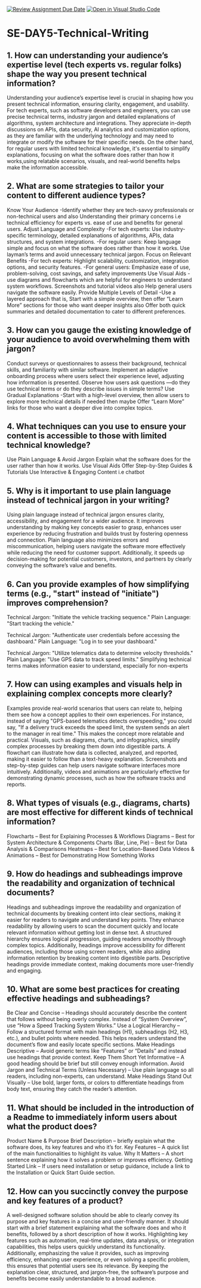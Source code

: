 [![Review Assignment Due Date](https://classroom.github.com/assets/deadline-readme-button-22041afd0340ce965d47ae6ef1cefeee28c7c493a6346c4f15d667ab976d596c.svg)](https://classroom.github.com/a/zsAR-pyY)
[![Open in Visual Studio Code](https://classroom.github.com/assets/open-in-vscode-2e0aaae1b6195c2367325f4f02e2d04e9abb55f0b24a779b69b11b9e10269abc.svg)](https://classroom.github.com/online_ide?assignment_repo_id=18491255&assignment_repo_type=AssignmentRepo)
# SE-DAY5-Technical-Writing
## 1. How can understanding your audience’s expertise level (tech experts vs. regular folks) shape the way you present technical information?
Understanding your audience’s expertise level is crucial in shaping how you present technical information, ensuring clarity, engagement, and usability. For tech experts, such as software developers and engineers, you can use precise technical terms, industry jargon and detailed explanations of algorithms, system architecture and integrations. They appreciate in-depth discussions on APIs, data security, AI analytics and customization options, as they are familiar with the underlying technology and may need to integrate or modify the software for their specific needs. On the other hand, for regular users with limited technical knowledge, it's essential to simplify explanations, focusing on what the software does rather than how it works,using relatable scenarios, visuals, and real-world benefits helps make the information accessible. 


## 2. What are some strategies to tailor your content to different audience types?
Know Your Audience -Identify whether they are tech-savvy professionals  or non-technical users and also Understanding their primary concerns i.e technical efficiency for experts vs. ease of use and benefits for general users.
Adjust Language and Complexity -For tech experts: Use industry-specific terminology, detailed explanations of algorithms, APIs, data structures, and system integrations.
                               -For regular users: Keep language simple and focus on what the software does rather than how it works. Use layman’s terms and avoid unnecessary technical jargon.
Focus on Relevant Benefits -For tech experts: Highlight scalability, customization, integration options, and security features.
                           -For general users: Emphasize ease of use, problem-solving, cost savings, and safety improvements
Use Visual Aids -use diagrams and flowcharts which are helpful for engineers to understand system workflows. Screenshots and tutorial videos also Help general users navigate the software easily.
Provide Multiple Levels of Detail -Use a layered approach that is, Start with a simple overview, then offer “Learn More” sections for those who want deeper insights also Offer both quick summaries and detailed documentation to cater to different preferences.


## 3. How can you gauge the existing knowledge of your audience to avoid overwhelming them with jargon?
Conduct surveys or questionnaires to assess their background, technical skills, and familiarity with similar software.
Implement an adaptive onboarding process where users select their experience level, adjusting how information is presented.
Observe how users ask questions —do they use technical terms or do they describe issues in simple terms?
Use Gradual Explanations -Start with a high-level overview, then allow users to explore more technical details if needed then maybe Offer “Learn More” links for those who want a deeper dive into complex topics.


## 4. What techniques can you use to ensure your content is accessible to those with limited technical knowledge?
Use Plain Language & Avoid Jargon
Explain what the software does for the user rather than how it works.
Use Visual Aids
Offer Step-by-Step Guides & Tutorials
Use Interactive & Engaging Content i.e chatbot


## 5. Why is it important to use plain language instead of technical jargon in your writing?
Using plain language instead of technical jargon ensures clarity, accessibility, and engagement for a wider audience. It improves understanding by making key concepts easier to grasp, enhances user experience by reducing frustration and builds trust by fostering openness and connection. Plain language also minimizes errors and miscommunication, helping users navigate the software more effectively while reducing the need for customer support. Additionally, it speeds up decision-making for potential customers, investors, and partners by clearly conveying the software’s value and benefits.

## 6. Can you provide examples of how simplifying terms (e.g., "start" instead of "initiate") improves comprehension?
Technical Jargon: "Initiate the vehicle tracking sequence."
Plain Language: "Start tracking the vehicle."

Technical Jargon: "Authenticate user credentials before accessing the dashboard."
Plain Language: "Log in to see your dashboard."

Technical Jargon: "Utilize telematics data to determine velocity thresholds."
Plain Language: "Use GPS data to track speed limits."
Simplifying technical terms makes information easier to understand, especially for non-experts


## 7. How can using examples and visuals help in explaining complex concepts more clearly?
Examples provide real-world scenarios that users can relate to, helping them see how a concept applies to their own experiences. For instance, instead of saying "GPS-based telematics detects overspeeding," you could say, "If a delivery truck exceeds the speed limit, the system sends an alert to the manager in real time." This makes the concept more relatable and practical.
Visuals, such as diagrams, charts, and infographics, simplify complex processes by breaking them down into digestible parts. A flowchart can illustrate how data is collected, analyzed, and reported, making it easier to follow than a text-heavy explanation. Screenshots and step-by-step guides can help users navigate software interfaces more intuitively. Additionally, videos and animations are particularly effective for demonstrating dynamic processes, such as how the software tracks and reports.


## 8. What types of visuals (e.g., diagrams, charts) are most effective for different kinds of technical information?
Flowcharts – Best for Explaining Processes & Workflows
Diagrams – Best for System Architecture & Components
Charts (Bar, Line, Pie) – Best for Data Analysis & Comparisons
Heatmaps – Best for Location-Based Data
Videos & Animations – Best for Demonstrating How Something Works


## 9. How do headings and subheadings improve the readability and organization of technical documents?
Headings and subheadings improve the readability and organization of technical documents by breaking content into clear sections, making it easier for readers to navigate and understand key points. They enhance readability by allowing users to scan the document quickly and locate relevant information without getting lost in dense text. A structured hierarchy ensures logical progression, guiding readers smoothly through complex topics. Additionally, headings improve accessibility for different audiences, including those using screen readers, while also aiding information retention by breaking content into digestible parts. Descriptive headings provide immediate context, making documents more user-friendly and engaging.


## 10. What are some best practices for creating effective headings and subheadings?
Be Clear and Concise – Headings should accurately describe the content that follows without being overly complex. Instead of “System Overview”, use “How a Speed Tracking System Works.”
Use a Logical Hierarchy – Follow a structured format with main headings (H1), subheadings (H2, H3, etc.), and bullet points where needed. This helps readers understand the document’s flow and easily locate specific sections.
Make Headings Descriptive – Avoid generic terms like “Features” or “Details” and instead use headings that provide context.
Keep Them Short Yet Informative – A good heading should be brief but still convey enough information.
Avoid Jargon and Technical Terms (Unless Necessary) – Use plain language so all readers, including non-experts, can understand.
Make Headings Stand Out Visually – Use bold, larger fonts, or colors to differentiate headings from body text, ensuring they catch the reader’s attention.


## 11. What should be included in the introduction of a Readme to immediately inform users about what the product does?
Product Name & Purpose
Brief Description – briefly explain what the software does, its key features and who it’s for.
Key Features – A quick list of the main functionalities to highlight its value. 
Why It Matters – A short sentence explaining how it solves a problem or improves efficiency. 
Getting Started Link – If users need installation or setup guidance, include a link to the Installation or Quick Start Guide section.


## 12. How can you succinctly convey the purpose and key features of a product?
A well-designed software solution should be able to clearly convey its purpose and key features in a concise and user-friendly manner. It should start with a brief statement explaining what the software does and who it benefits, followed by a short description of how it works. Highlighting key features such as automation, real-time updates, data analysis, or integration capabilities, this helps users quickly understand its functionality. Additionally, emphasizing the value it provides, such as improving efficiency, enhancing user experience, or even solving a specific problem, this ensures that potential users see its relevance. By keeping the explanation clear, structured, and jargon-free, the software’s purpose and benefits become easily understandable to a broad audience.
